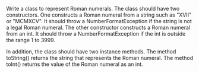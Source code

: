 
  Write a class to represent Roman numerals. The class should have two constructors. 
  One constructs a Roman numeral from a string such as "XVII" or "MCMXCV". It 
  should throw a NumberFormatException if the string is not a legal Roman numeral. 
  The other constructor constructs a Roman numeral from an int. It should throw 
   a NumberFormatException if the int is outside the range 1 to 3999.
  
  In addition, the class should have two instance methods. The method toString() 
  returns the string that represents the Roman numeral. The method toInt() returns 
  the value of the Roman numeral as an int.
